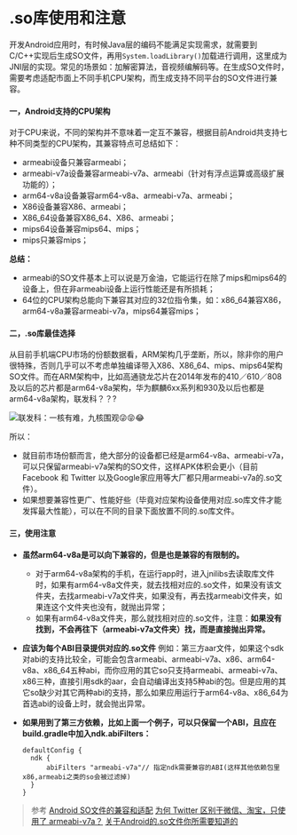 # .so库使用和注意

开发Android应用时，有时候Java层的编码不能满足实现需求，就需要到C/C++实现后生成SO文件，再用`System.loadLibrary()`加载进行调用，这里成为JNI层的实现。常见的场景如：加解密算法，音视频编解码等。在生成SO文件时，需要考虑适配市面上不同手机CPU架构，而生成支持不同平台的SO文件进行兼容。

#### 一，Android支持的CPU架构
对于CPU来说，不同的架构并不意味着一定互不兼容，根据目前Android共支持七种不同类型的CPU架构，其兼容特点可总结如下：
* armeabi设备只兼容armeabi；
* armeabi-v7a设备兼容armeabi-v7a、armeabi（针对有浮点运算或高级扩展功能的）；
* arm64-v8a设备兼容arm64-v8a、armeabi-v7a、armeabi；
* X86设备兼容X86、armeabi；
* X86_64设备兼容X86_64、X86、armeabi；
* mips64设备兼容mips64、mips；
* mips只兼容mips； 

**总结：**
* armeabi的SO文件基本上可以说是万金油，它能运行在除了mips和mips64的设备上，但在非armeabi设备上运行性能还是有所损耗；
* 64位的CPU架构总能向下兼容其对应的32位指令集，如：x86_64兼容X86，arm64-v8a兼容armeabi-v7a，mips64兼容mips；

#### 二，.so库最佳选择
从目前手机端CPU市场的份额数据看，ARM架构几乎垄断，所以，除非你的用户很特殊，否则几乎可以不考虑单独编译带入X86、X86_64、mips、mips64架构SO文件。而在ARM架构中，比如高通骁龙芯片在2014年发布的410／610／808及以后的芯片都是arm64-v8a架构，华为麒麟6xx系列和930及以后也都是arm64-v8a架构，联发科？？?

![联发科：一核有难，九核围观😜😝😂](http://upload-images.jianshu.io/upload_images/760576-18dda8e6362a8b8d.png?imageMogr2/auto-orient/strip%7CimageView2/2/w/1240)

所以：
* 就目前市场份额而言，绝大部分的设备都已经是arm64-v8a、armeabi-v7a，可以只保留armeabi-v7a架构的SO文件，这样APK体积会更小（目前 Facebook 和 Twitter 以及Google家应用等大厂都只用armeabi-v7a的.so文件）。
* 如果想要兼容性更广、性能好些（毕竟对应架构设备使用对应.so库文件才能发挥最大性能），可以在不同的目录下面放置不同的.so库文件。

#### 三，使用注意
* **虽然arm64-v8a是可以向下兼容的，但是也是兼容的有限制的。**
   * 对于arm64-v8a架构的手机，在运行app时，进入jnilibs去读取库文件时，如果有arm64-v8a文件夹，就去找相对应的.so文件，如果没有该文件夹，去找armeabi-v7a文件夹，如果没有，再去找armeabi文件夹，如果连这个文件夹也没有，就抛出异常；
  * 如果有arm64-v8a文件夹，那么就找相对应的.so文件，注意：**如果没有找到，不会再往下（armeabi-v7a文件夹）找，而是直接抛出异常。**
* **应该为每个ABI目录提供对应的.so文件**
  例如：第三方aar文件，如果这个sdk对abi的支持比较全，可能会包含armeabi、armeabi-v7a、x86、arm64-v8a、x86_64五种abi，而你应用的其它so只支持armeabi、armeabi-v7a、x86三种，直接引用sdk的aar，会自动编译出支持5种abi的包。但是应用的其它so缺少对其它两种abi的支持，那么如果应用运行于arm64-v8a、x86_64为首选abi的设备上时，就会抛出异常。

* **如果用到了第三方依赖，比如上面一个例子，可以只保留一个ABI，且应在build.gradle中加入ndk.abiFilters：**
  ```
  defaultConfig {  
    ndk {  
        abiFilters "armeabi-v7a"// 指定ndk需要兼容的ABI(这样其他依赖包里x86,armeabi之类的so会被过滤掉) 
    }  
  }  
  ```

>参考
>[Android SO文件的兼容和适配](http://blog.coderclock.com/2017/05/07/android/Android-so-files-compatibility-and-adaptation/)
>[为何 Twitter 区别于微信、淘宝，只使用了 armeabi-v7a？](https://www.diycode.cc/topics/691)
>[关于Android的.so文件你所需要知道的
>](http://www.jianshu.com/p/cb05698a1968)